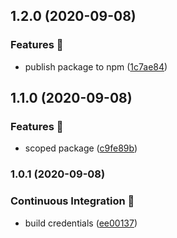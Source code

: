 ## 1.2.0 (2020-09-08)


### Features 🚀

* publish package to npm ([1c7ae84](https://github.com/ndeitch/nestjs-keycloak/commit/1c7ae846dd10c492a2a6eb434eda15dfe37b446b))

## 1.1.0 (2020-09-08)


### Features 🚀

* scoped package ([c9fe89b](https://github.com/ndeitch/nestjs-keycloak/commit/c9fe89b539c4d564d033840457de4f592be2d53f))

### 1.0.1 (2020-09-08)


### Continuous Integration 🤖

* build credentials ([ee00137](https://github.com/ndeitch/nestjs-keycloak/commit/ee001371ec247f7658f0dd95bdfa97128d881c4d))

